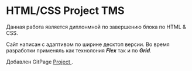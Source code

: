 # HTML/CSS Project TMS

Данная работа является диплонмной по завершению блока по HTML & CSS.

Сайт написан с адаптивом по ширине десктоп версии.
Во время разработки применяль как технолония ***Flex*** так и по ***Grid***.

Добавлен GitPage [Project ](https://andrey-semchenko.github.io/TMS-project-html-css/) .

